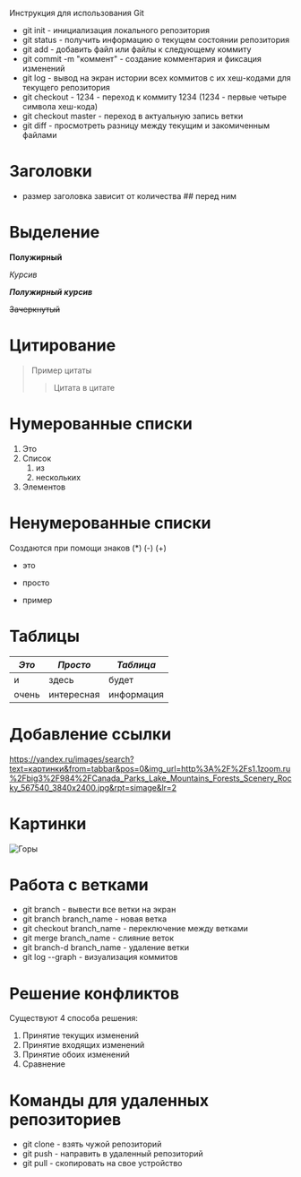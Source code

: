  Инструкция для использования Git

* git init - инициализация локального репозитория
* git status - получить информацию о текущем состоянии репозитория
* git add - добавить файл или файлы к следующему коммиту
* git commit -m "коммент" - создание комментария и фиксация изменений
* git log - вывод на экран истории всех коммитов с их хеш-кодами для текущего репозитория
* git checkout - 1234 - переход к коммиту 1234 (1234 - первые четыре символа хеш-кода)
* git checkout master - переход в актуальную запись ветки
* git diff - просмотреть разницу между текущим и закомиченным файлами
# Заголовки
* размер заголовка зависит от количества ## перед ним
# Выделение
**Полужирный**

*Курсив*

***Полужирный курсив***

~~Зачеркнутый~~

# Цитирование
> Пример цитаты
>> Цитата в цитате

# Нумерованные списки
1. Это
1. Список
    1. из 
    1. нескольких
1. Элементов
# Ненумерованные списки
Создаются при помощи знаков (*) (-) (+)
- это 
* просто
+ пример

# Таблицы

| *Это*    | *Просто*   | *Таблица*  |
| ---------|------------|------------|
| и        | здесь      | будет      |
|очень     |интересная  |информация  |
# Добавление ссылки
https://yandex.ru/images/search?text=картинки&from=tabbar&pos=0&img_url=http%3A%2F%2Fs1.1zoom.ru%2Fbig3%2F984%2FCanada_Parks_Lake_Mountains_Forests_Scenery_Rocky_567540_3840x2400.jpg&rpt=simage&lr=2
# Картинки

![Горы](%D0%B3%D0%BE%D1%80%D1%8B.jpg)

# Работа с ветками
- git branch - вывести все ветки на экран
- git branch branch_name - новая ветка
- git checkout branch_name - переключение между ветками
- git merge branch_name - слияние веток
- git branch-d branch_name - удаление ветки
- git log --graph - визуализация коммитов

# Решение конфликтов
Существуют 4 способа решения:
1. Принятие текущих изменений
2. Принятие входящих изменений
3. Принятие обоих изменений
4. Сравнение

# Команды для удаленных репозиториев
- git clone - взять чужой репозиторий
- git push - направить в удаленный репозиторий
- git pull - скопировать на свое устройство
